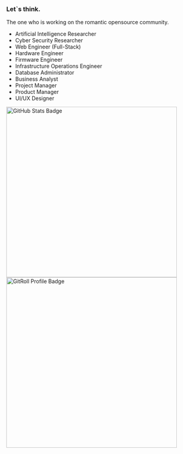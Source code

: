 <div id="intro">
    <h3>Let`s think.</h3>
    <p>The one who is working on the romantic opensource community.</p>
    <ul>
        <li>Artificial Intelligence Researcher</li>
        <li>Cyber Security Researcher</li>
        <li>Web Engineer (Full-Stack)</li>
        <li>Hardware Engineer</li>
        <li>Firmware Engineer</li>
        <li>Infrastructure Operations Engineer</li>
        <li>Database Administrator</li>
        <li>Business Analyst</li>
        <li>Project Manager</li>
        <li>Product Manager</li>
        <li>UI/UX Designer</li>
    </ul>
</div>
<div id="graph">
    <img width="450" src="https://github-readme-stats.vercel.app/api?username=supersonictw" alt="GitHub Stats Badge" /><br />
    <img width="450" src="https://gitroll.io/api/badges/profiles/v1/uKo91u8MAXGT2blVaCUeKHn6MJvl1" alt="GitRoll Profile Badge" />
</div>
